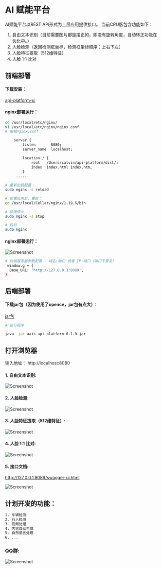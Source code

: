 # AI 赋能平台
AI赋能平台以REST API形式为上层应用提供接口。
当前CPU版包含功能如下：
1. 自由文本识别（目前需要图片都是摆正的，即没有旋转角度，自动转正功能在优化中。）
2. 人脸检测（返回检测框坐标，检测框坐标顺序：上右下左）
3. 人脸特征提取（512维特征）
4. 人脸 1:1 比对

## 前端部署

#### 下载安装：
[api-platform-ui](https://djl-model.oss-cn-hongkong.aliyuncs.com/AIAS/ai_platform/dist.zip)

#### nginx部署运行：
```bash
cd /usr/local/etc/nginx/
vi /usr/local/etc/nginx/nginx.conf
# 编辑nginx.conf

    server {
        listen       8080;
        server_name  localhost;

        location / {
            root   /Users/calvin/api-platform/dist/;
            index  index.html index.htm;
        }
     ......
     
# 重新加载配置：
sudo nginx -s reload 

# 部署应用后，重启：
cd /usr/local/Cellar/nginx/1.19.6/bin

# 快速停止
sudo nginx -s stop

# 启动
sudo nginx     
```
#### nginx部署运行：
![Screenshot](https://djl-model.oss-cn-hongkong.aliyuncs.com/AIAS/OCR/images/ocr_dist.png)

```bash
# 后端服务器参数配置 - 域名:端口 或者 IP:端口（端口不要变）
 window.g = {
  Base_URL: 'http://127.0.0.1:8089',
}
```

## 后端部署

#### 下载jar包（因为使用了opencv，jar包有点大）：
[jar包](https://djl-model.oss-cn-hongkong.aliyuncs.com/jars/aais-api-platform-0.1.0.jar)   
 

```bash
# 运行程序

java -jar aais-api-platform-0.1.0.jar

```

## 打开浏览器

输入地址： http://localhost:8080

#### 1. 自由文本识别:
![Screenshot](https://djl-model.oss-cn-hongkong.aliyuncs.com/AIAS/ai_platform/images/ocr.png)

#### 2. 人脸检测:
![Screenshot](https://djl-model.oss-cn-hongkong.aliyuncs.com/AIAS/ai_platform/images/face_detect.png)

#### 3. 人脸特征提取（512维特征）:  
![Screenshot](https://djl-model.oss-cn-hongkong.aliyuncs.com/AIAS/ai_platform/images/face_feature.png)
  
#### 4. 人脸 1:1 比对:  
![Screenshot](https://djl-model.oss-cn-hongkong.aliyuncs.com/AIAS/ai_platform/images/face_comare.png)
  
#### 5. 接口文档:  
http://127.0.0.1:8089/swagger-ui.html
  
![Screenshot](https://djl-model.oss-cn-hongkong.aliyuncs.com/AIAS/ai_platform/images/swagger.png)
  
## 计划开发的功能：
```bash
1. 车辆检测
2. 行人检测
3. 视频处理
4. 内容自动生成
5. 自然语言处理
6. ...
```

### QQ群:  
![Screenshot](https://djl-model.oss-cn-hongkong.aliyuncs.com/AIAS/OCR/OCR_QQ.png)
  
